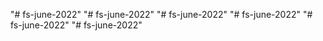 "# fs-june-2022" 
"# fs-june-2022" 
"# fs-june-2022" 
"# fs-june-2022" 
"# fs-june-2022" 
"# fs-june-2022" 
